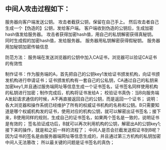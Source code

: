 ## 中间人攻击过程如下：
服务器向客户端发送公钥。
攻击者截获公钥，保留在自己手上。
然后攻击者自己生成一个【伪造的】公钥，发给客户端。
客户端收到伪造的公钥后，生成加密hash值发给服务器。
攻击者获得加密hash值，用自己的私钥解密获得真秘钥。
同时生成假的加密hash值，发给服务器。
服务器用私钥解密获得假秘钥。
服务器用加秘钥加密传输信息

防范方法：
服务端在发送浏览器的公钥中加入CA证书，浏览器可以验证CA证书的有效性

制作证书：作为服务端的A，首先把自己的公钥key1发给证书颁发机构，向证书颁发机构进行申请证书；证书颁发机构有一套自己的公私钥，CA通过自己的私钥来加密key1,并且通过服务端网址等信息生成一个证书签名，证书签名同样使用机构的私钥进行加密；制作完成后，机构将证书发给A；
校验证书真伪：当B向服务端A发起请求通信的时候，A不再直接返回自己的公钥，而是返回一个证书；
说明：各大浏览器和操作系统已经维护了所有的权威证书机构的名称和公钥。B只需要知道是哪个权威机构发的证书，使用对应的机构公钥，就可以解密出证书签名；接下来，B使用同样的规则，生成自己的证书签名，如果两个签名是一致的，说明证书是有效的；
签名验证成功后，B就可以再次利用机构的公钥，解密出A的公钥key1;接下来的操作，就是和之前一样的流程了；
中间人是否会拦截发送假证书到B呢？
因为证书的签名是由服务器端网址等信息生成的，并且通过第三方机构的私钥加密中间人无法篡改； 所以最关键的问题是证书签名的真伪；